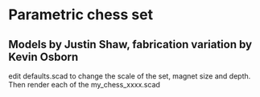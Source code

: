 # Parametric chess set
## Models by Justin Shaw, fabrication variation by Kevin Osborn

edit defaults.scad to change the scale of the set, magnet size and depth.
Then render each of the my_chess_xxxx.scad
